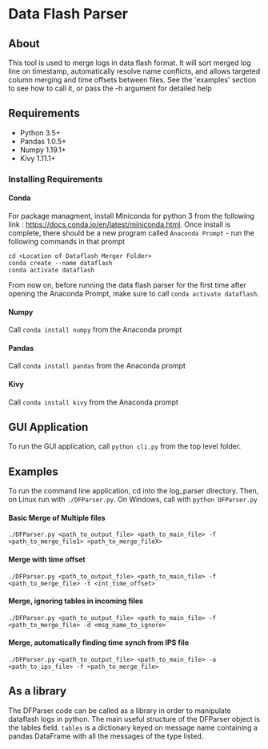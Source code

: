 # Data Flash Parser
## About  
This tool is used to merge logs in data flash format. It will sort merged log line on timestamp, automatically resolve name conflicts, and allows targeted column merging and time offsets between files. See the 'examples' section to see how to call it, or pass the -h argument for detailed help  

## Requirements
- Python 3.5+
- Pandas 1.0.5+
- Numpy 1.19.1+
- Kivy 1.11.1+

### Installing Requirements
#### Conda
For package managment, install Miniconda for python 3 from the following link : https://docs.conda.io/en/latest/miniconda.html. Once install is complete, there should be a new program called `Anaconda Prompt` - run the following commands in that prompt

```
cd <Location of Dataflash Merger Folder>
conda create --name dataflash
conda activate dataflash
```

From now on, before running the data flash parser for the first time after opening the Anaconda Prompt, make sure to call `conda activate dataflash`.

#### Numpy
Call `conda install numpy` from the Anaconda prompt

#### Pandas
Call `conda install pandas` from the Anaconda prompt

#### Kivy
Call `conda install kivy` from the Anaconda prompt
## GUI Application
To run the GUI application, call `python cli.py` from the top level folder.

## Examples
To run the command line application, cd into the log_parser directory. Then, on Linux run with `./DFParser.py`. On Windows, call with `python DFParser.py`
#### Basic Merge of Multiple files
`./DFParser.py <path_to_output_file> <path_to_main_file> -f <path_to_merge_file1> <path_to_merge_fileX>`  
#### Merge with time offset  
`./DFParser.py <path_to_output_file> <path_to_main_file> -f <path_to_merge_file> -t <int_time_offset>`  
#### Merge, ignoring tables in incoming files  
`./DFParser.py <path_to_output_file> <path_to_main_file> -f <path_to_merge_file> -d <msg_name_to_ignore>`  
#### Merge, automatically finding time synch from IPS file
`./DFParser.py <path_to_output_file> <path_to_main_file> -a <path_to_ips_file> -f <path_to_merge_file>`  

## As a library
The DFParser code can be called as a library in order to manipulate dataflash logs in python. The main useful structure of the DFParser object is the tables field. `tables` is a dictionary keyed on message name containing a pandas DataFrame with all the messages of the type listed. 

